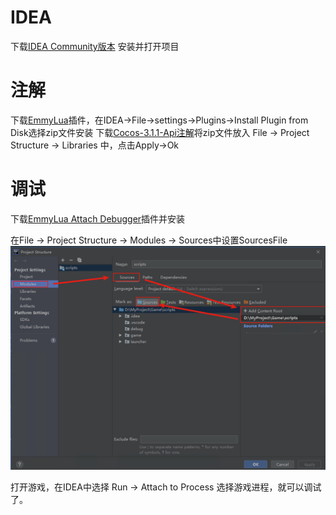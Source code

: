 # IDEA
下载[IDEA Community版本](https://www.jetbrains.com/idea/download/)
安装并打开项目

# 注解
下载[EmmyLua](https://127.0.0.1)插件，在IDEA->File->settings->Plugins->Install Plugin from Disk选择zip文件安装
下载[Cocos-3.1.1-Api注解](https://127.0.0.1)将zip文件放入 File -> Project Structure -> Libraries 中，点击Apply->Ok

# 调试
下载[EmmyLua Attach Debugger](https://127.0.0.1)插件并安装

在File -> Project Structure -> Modules -> Sources中设置SourcesFile
![](2020-05-27-17-35-59.png)

打开游戏，在IDEA中选择 Run -> Attach to Process 选择游戏进程，就可以调试了。